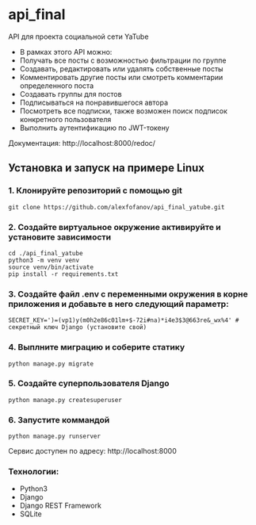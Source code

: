 # api_final
API для проекта социальной сети YaTube
+ В рамках этого API можно:
+ Получать все посты с возможностью фильтрации по группе
+ Создавать, редактировать или удалять собственные посты
+ Комментировать другие посты или смотреть комментарии определенного поста
+ Создавать группы для постов
+ Подписываться на понравившегося автора
+ Посмотреть все подписки, также возможен поиск подписок конкретного пользователя
+ Выполнить аутентификацию по JWT-токену

Документация: http://localhost:8000/redoc/

## Установка и запуск на примере Linux

### 1. Клонируйте репозиторий с помощью git
    git clone https://github.com/alexfofanov/api_final_yatube.git

### 2. Создайте виртуальное окружение активируйте и установите зависимости
    cd ./api_final_yatube
    python3 -m venv venv
    source venv/bin/activate
    pip install -r requirements.txt

### 3. Создайте файл .env с переменными окружения в корне приложения и добавьте в него следующий параметр:
    SECRET_KEY=')=(vp1)y(m0h2e86c01lm+$-72i#na)*i4e3$3@663re&_wx%4' # секретный ключ Django (установите свой)

### 4. Выплните миграцию и соберите статику
    python manage.py migrate

### 5. Создайте суперпользователя Django
    python manage.py createsuperuser

### 6. Запустите коммандой
    python manage.py runserver
    
Сервис доступен по адресу: http://localhost:8000

### Технологии:
+ Python3  
+ Django
+ Django REST Framework  
+ SQLite  
